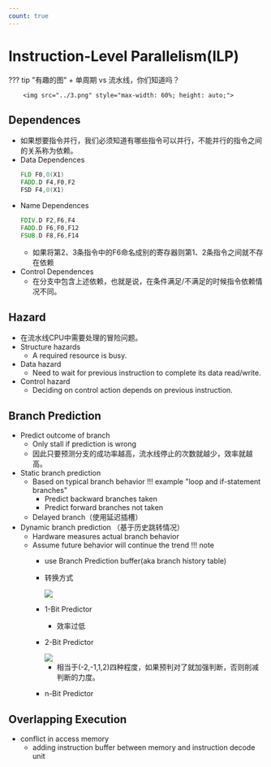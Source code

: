 ```yaml
---
count: true
---
```


# Instruction-Level Parallelism(ILP)

??? tip "有趣的图"
    + 单周期 vs 流水线，你们知道吗？

        <img src="../3.png" style="max-width: 60%; height: auto;">

## Dependences
+ 如果想要指令并行，我们必须知道有哪些指令可以并行，不能并行的指令之间的关系称为依赖。
+ Data Dependences
    ```asm hl_lines="1 2"
    FLD F0,0(X1)
    FADD.D F4,F0,F2
    FSD F4,0(X1)
    ```
+ Name Dependences
    ```asm linenums="1" hl_lines="1 2"
    FDIV.D F2,F6,F4
    FADD.D F6,F0,F12
    FSUB.D F8,F6,F14
    ```
    + 如果将第2、3条指令中的F6命名成别的寄存器则第1、2条指令之间就不存在依赖
+ Control Dependences
    + 在分支中包含上述依赖，也就是说，在条件满足/不满足的时候指令依赖情况不同。

## Hazard
+ 在流水线CPU中需要处理的冒险问题。
+ Structure hazards
    + A required resource is busy.
+ Data hazard
    + Need to wait for previous instruction to complete its data read/write.
+ Control hazard
    + Deciding on control action depends on previous instruction.

## Branch Prediction
+ Predict outcome of branch
    + Only stall if prediction is wrong
    + 因此只要预测分支的成功率越高，流水线停止的次数就越少，效率就越高。
+ Static branch prediction
    + Based on typical branch behavior
    !!! example "loop and if-statement branches"
        + Predict backward branches taken
        + Predict forward branches not taken
    + Delayed branch（使用延迟插槽）
+ Dynamic branch prediction （基于历史跳转情况）
    + Hardware measures actual branch behavior
    + Assume future behavior will continue the trend 
    !!! note 
        + use Branch Prediction buffer(aka branch history table)
        + 转换方式

            <img src="../4.png" style="max-width: 80%; height: auto;">
        + 1-Bit Predictor
            + 效率过低
        + 2-Bit Predictor
            
            <img src="../5.png" style="max-width: 60%; height: auto;">

            + 相当于(-2,-1,1,2)四种程度，如果预判对了就加强判断，否则削减判断的力度。
        + n-Bit Predictor

## Overlapping Execution
+ conflict in access memory
    + adding instruction buffer between memory and instruction decode unit